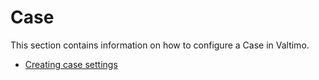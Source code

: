 # Case

This section contains information on how to configure a Case in Valtimo.

- [Creating case settings](creating-case-settings.md)
